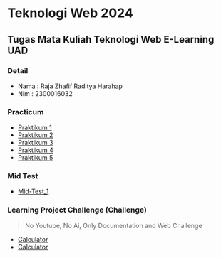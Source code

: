 # Teknologi Web 2024 
## Tugas Mata Kuliah Teknologi Web E-Learning UAD

### Detail
- Nama : Raja Zhafif Raditya Harahap
- Nim  : 2300016032

### Practicum
- [Praktikum 1](https://brotherzhafif.github.io/tekweb_2024_2300016032/praktikum_1/)
- [Praktikum 2](https://brotherzhafif.github.io/tekweb_2024_2300016032/praktikum_2/)
- [Praktikum 3](https://brotherzhafif.github.io/tekweb_2024_2300016032/praktikum_3/)
- [Praktikum 4](https://brotherzhafif.github.io/tekweb_2024_2300016032/praktikum_4/)
- [Praktikum 5](https://brotherzhafif.github.io/tekweb_2024_2300016032/praktikum_5/)

### Mid Test
- [Mid-Test_1](https://brotherzhafif.github.io/tekweb_2024_2300016032/web-technology-mid-test-brotherzhafif/)

### Learning Project Challenge (Challenge)
> No Youtube, No Ai, Only Documentation and Web Challenge
- [Calculator](https://brotherzhafif.github.io/tekweb_2024_2300016032/learning/calculator)
- [Calculator](https://brotherzhafif.github.io/tekweb_2024_2300016032/learning/Todolist-React)